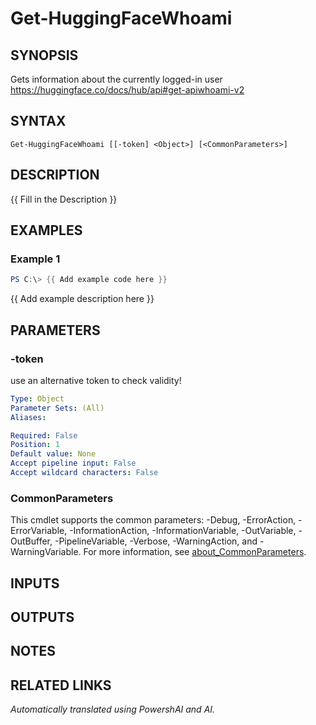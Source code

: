 ﻿---
external help file: powershai-help.xml
Module Name: powershai
online version:
schema: 2.0.0
---

# Get-HuggingFaceWhoami

## SYNOPSIS
Gets information about the currently logged-in user
https://huggingface.co/docs/hub/api#get-apiwhoami-v2

## SYNTAX

```
Get-HuggingFaceWhoami [[-token] <Object>] [<CommonParameters>]
```

## DESCRIPTION
{{ Fill in the Description }}

## EXAMPLES

### Example 1
```powershell
PS C:\> {{ Add example code here }}
```

{{ Add example description here }}

## PARAMETERS

### -token
use an alternative token to check validity!

```yaml
Type: Object
Parameter Sets: (All)
Aliases:

Required: False
Position: 1
Default value: None
Accept pipeline input: False
Accept wildcard characters: False
```

### CommonParameters
This cmdlet supports the common parameters: -Debug, -ErrorAction, -ErrorVariable, -InformationAction, -InformationVariable, -OutVariable, -OutBuffer, -PipelineVariable, -Verbose, -WarningAction, and -WarningVariable. For more information, see [about_CommonParameters](http://go.microsoft.com/fwlink/?LinkID=113216).

## INPUTS

## OUTPUTS

## NOTES

## RELATED LINKS



<!--PowershaiAiDocBlockStart-->
_Automatically translated using PowershAI and AI._
<!--PowershaiAiDocBlockEnd-->
